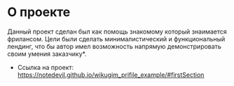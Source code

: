 # О проекте
Данный проект сделан был как помощь знакомому который знаимается фрилансом. Цели были сделать минималистический и функциональный лендинг, что бы автор имел возможность напрямую демонстрировать своим умения заказчику*. 

- Ссылка на проект: 
https://notedevil.github.io/wikugim_prifile_example/#firstSection
